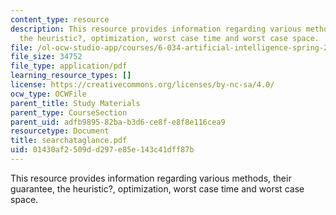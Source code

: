 ```yaml
---
content_type: resource
description: This resource provides information regarding various methods, their guarantee,
  the heuristic?, optimization, worst case time and worst case space.
file: /ol-ocw-studio-app/courses/6-034-artificial-intelligence-spring-2005/01430af2509dd297e85e143c41dff87b_searchataglance.pdf
file_size: 34752
file_type: application/pdf
learning_resource_types: []
license: https://creativecommons.org/licenses/by-nc-sa/4.0/
ocw_type: OCWFile
parent_title: Study Materials
parent_type: CourseSection
parent_uid: adfb9895-82ba-b3d6-ce8f-e8f8e116cea9
resourcetype: Document
title: searchataglance.pdf
uid: 01430af2-509d-d297-e85e-143c41dff87b
---
```

This resource provides information regarding various methods, their guarantee, the heuristic?, optimization, worst case time and worst case space.